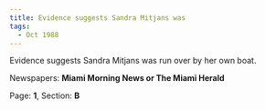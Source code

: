 ```yaml
---  
title: Evidence suggests Sandra Mitjans was  
tags:  
  - Oct 1988  
---  
```

  
Evidence suggests Sandra Mitjans was run over by her own boat.  
  
Newspapers: **Miami Morning News or The Miami Herald**  
  
Page: **1**, Section: **B** 
